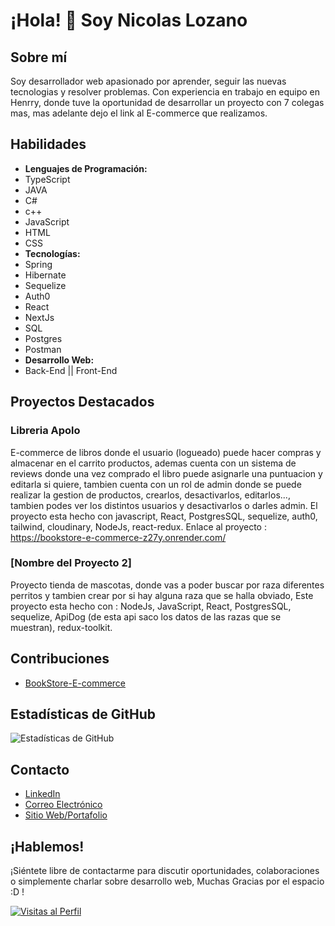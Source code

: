# ¡Hola! 👋 Soy Nicolas Lozano

## Sobre mí
Soy desarrollador web apasionado por aprender, seguir las nuevas tecnologias y resolver problemas. Con experiencia en trabajo en equipo en Henrry, donde tuve la oportunidad de desarrollar un proyecto con 7 colegas mas, mas adelante dejo el link al E-commerce que realizamos.

## Habilidades
- **Lenguajes de Programación:**
- TypeScript
- JAVA
- C#
- c++
- JavaScript
- HTML
- CSS
- **Tecnologías:**
- Spring
- Hibernate
- Sequelize
- Auth0
- React
- NextJs
- SQL
- Postgres
- Postman 
- **Desarrollo Web:**
- Back-End || Front-End

  
## Proyectos Destacados
### Libreria Apolo
E-commerce de libros donde el usuario (logueado) puede hacer compras y almacenar en el carrito productos, ademas cuenta con un sistema de reviews donde una vez comprado el libro puede asignarle una puntuacion y editarla si quiere, tambien cuenta con un rol de admin donde se puede realizar la gestion de productos, crearlos, desactivarlos, editarlos..., tambien podes ver los distintos usuarios y desactivarlos o darles admin. El proyecto esta hecho con javascript, React, PostgresSQL, sequelize, auth0, tailwind, cloudinary, NodeJs, react-redux.
Enlace al proyecto : https://bookstore-e-commerce-z27y.onrender.com/

### [Nombre del Proyecto 2]
Proyecto tienda de mascotas, donde vas a poder buscar por raza diferentes perritos y tambien crear por si hay alguna raza que se halla obviado, Este proyecto esta hecho con : NodeJs, JavaScript, React, PostgresSQL, sequelize, ApiDog (de esta api saco los datos de las razas que se muestran), redux-toolkit.

## Contribuciones
- [BookStore-E-commerce](https://github.com/EcommerceProyect/BookStore-E-commerce)

## Estadísticas de GitHub
![Estadísticas de GitHub](https://github-readme-stats.vercel.app/api?username=nicolaselozano&show_icons=true&count_private=true&hide=contribs,prs)

## Contacto
- [LinkedIn](https://www.linkedin.com/in/nicoelozano/)
- [Correo Electrónico](nicoeloza12@gmail.com)
- [Sitio Web/Portafolio](https://tu-sitio-web.com)

## ¡Hablemos!
¡Siéntete libre de contactarme para discutir oportunidades, colaboraciones o simplemente charlar sobre desarrollo web, Muchas Gracias por el espacio :D !

[![Visitas al Perfil](https://komarev.com/ghpvc/?username=nicolaselozano)](https://github.com/nicolaselozano)
<!--
**nicolaselozano/nicolaselozano** is a ✨ _special_ ✨ repository because its `README.md` (this file) appears on your GitHub profile.

Here are some ideas to get you started:

- 🔭 I’m currently working on ...
- 🌱 I’m currently learning ...
- 👯 I’m looking to collaborate on ...
- 🤔 I’m looking for help with ...
- 💬 Ask me about ...
- 📫 How to reach me: ...
- 😄 Pronouns: ...
- ⚡ Fun fact: ...
-->
